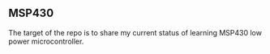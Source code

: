 ## MSP430
The target of the repo is to share my current status of learning MSP430 low power microcontroller. 